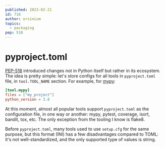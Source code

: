 ```yaml
---
published: 2023-02-21
id: 716
author: orsinium
topics:
  - packaging
pep: 518
---
```


# pyproject.toml

[PEP-518](https://peps.python.org/pep-0518/) introduced changes not in Python itself but rather in its ecosystem. The idea is pretty simple: let's store configs for all tools in `pyproject.toml` file, in `tool.TOOL_NAME` section. For example, for [mypy](https://mypy.readthedocs.io/):

```toml
[tool.mypy]
files = ["my_project"]
python_version = 3.8
```

At this moment, almost all popular tools support `pyproject.toml` as the configuration file, in one way or another: mypy, pytest, coverage, isort, bandit, tox, etc. The only exception from the tooling I know is flake8.

Before `pyproject.toml`, many tools used to use `setup.cfg` for the same purpose, but this format (INI) has a few disadvantages compared to TOML: it's not well-standardized, and the only supported type of values is string.
